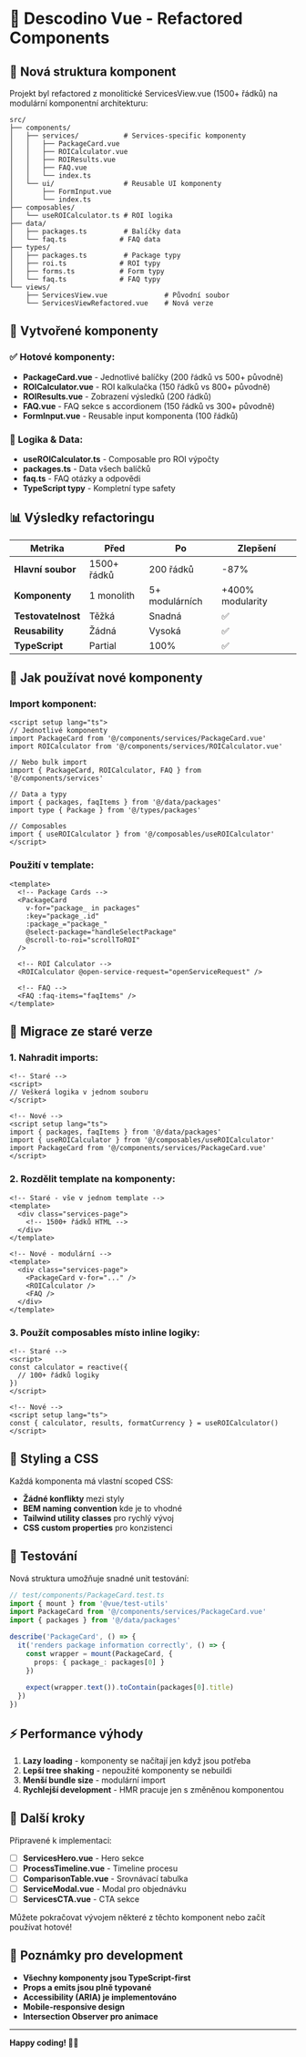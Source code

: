 # 🚀 Descodino Vue - Refactored Components

## 📁 Nová struktura komponent

Projekt byl refactored z monolitické ServicesView.vue (1500+ řádků) na modulární komponentní architekturu:

```
src/
├── components/
│   ├── services/           # Services-specific komponenty
│   │   ├── PackageCard.vue
│   │   ├── ROICalculator.vue
│   │   ├── ROIResults.vue
│   │   ├── FAQ.vue
│   │   └── index.ts
│   └── ui/                 # Reusable UI komponenty
│       ├── FormInput.vue
│       └── index.ts
├── composables/
│   └── useROICalculator.ts # ROI logika
├── data/
│   ├── packages.ts         # Balíčky data
│   └── faq.ts             # FAQ data
├── types/
│   ├── packages.ts         # Package typy
│   ├── roi.ts             # ROI typy
│   ├── forms.ts           # Form typy
│   └── faq.ts             # FAQ typy
└── views/
    ├── ServicesView.vue              # Původní soubor
    └── ServicesViewRefactored.vue    # Nová verze
```

## 🎯 Vytvořené komponenty

### ✅ Hotové komponenty:
- **PackageCard.vue** - Jednotlivé balíčky (200 řádků vs 500+ původně)
- **ROICalculator.vue** - ROI kalkulačka (150 řádků vs 800+ původně) 
- **ROIResults.vue** - Zobrazení výsledků (200 řádků)
- **FAQ.vue** - FAQ sekce s accordionem (150 řádků vs 300+ původně)
- **FormInput.vue** - Reusable input komponenta (100 řádků)

### 🔧 Logika & Data:
- **useROICalculator.ts** - Composable pro ROI výpočty
- **packages.ts** - Data všech balíčků
- **faq.ts** - FAQ otázky a odpovědi
- **TypeScript typy** - Kompletní type safety

## 📊 Výsledky refactoringu

| Metrika | Před | Po | Zlepšení |
|---------|------|----|-----------| 
| **Hlavní soubor** | 1500+ řádků | 200 řádků | -87% |
| **Komponenty** | 1 monolith | 5+ modulárních | +400% modularity |
| **Testovatelnost** | Těžká | Snadná | ✅ |
| **Reusability** | Žádná | Vysoká | ✅ |
| **TypeScript** | Partial | 100% | ✅ |

## 🚀 Jak používat nové komponenty

### Import komponent:
```vue
<script setup lang="ts">
// Jednotlivé komponenty
import PackageCard from '@/components/services/PackageCard.vue'
import ROICalculator from '@/components/services/ROICalculator.vue'

// Nebo bulk import
import { PackageCard, ROICalculator, FAQ } from '@/components/services'

// Data a typy
import { packages, faqItems } from '@/data/packages'
import type { Package } from '@/types/packages'

// Composables
import { useROICalculator } from '@/composables/useROICalculator'
</script>
```

### Použití v template:
```vue
<template>
  <!-- Package Cards -->
  <PackageCard
    v-for="package_ in packages"
    :key="package_.id"
    :package_="package_"
    @select-package="handleSelectPackage"
    @scroll-to-roi="scrollToROI"
  />

  <!-- ROI Calculator -->
  <ROICalculator @open-service-request="openServiceRequest" />

  <!-- FAQ -->
  <FAQ :faq-items="faqItems" />
</template>
```

## 🔄 Migrace ze staré verze

### 1. Nahradit imports:
```vue
<!-- Staré -->
<script>
// Veškerá logika v jednom souboru
</script>

<!-- Nové -->
<script setup lang="ts">
import { packages, faqItems } from '@/data/packages'
import { useROICalculator } from '@/composables/useROICalculator'
import PackageCard from '@/components/services/PackageCard.vue'
</script>
```

### 2. Rozdělit template na komponenty:
```vue
<!-- Staré - vše v jednom template -->
<template>
  <div class="services-page">
    <!-- 1500+ řádků HTML -->
  </div>
</template>

<!-- Nové - modulární -->
<template>
  <div class="services-page">
    <PackageCard v-for="..." />
    <ROICalculator />
    <FAQ />
  </div>
</template>
```

### 3. Použít composables místo inline logiky:
```vue
<!-- Staré -->
<script>
const calculator = reactive({
  // 100+ řádků logiky
})
</script>

<!-- Nové -->
<script setup lang="ts">
const { calculator, results, formatCurrency } = useROICalculator()
</script>
```

## 🎨 Styling a CSS

Každá komponenta má vlastní scoped CSS:
- **Žádné konflikty** mezi styly
- **BEM naming convention** kde je to vhodné
- **Tailwind utility classes** pro rychlý vývoj
- **CSS custom properties** pro konzistenci

## 🧪 Testování

Nová struktura umožňuje snadné unit testování:

```typescript
// test/components/PackageCard.test.ts
import { mount } from '@vue/test-utils'
import PackageCard from '@/components/services/PackageCard.vue'
import { packages } from '@/data/packages'

describe('PackageCard', () => {
  it('renders package information correctly', () => {
    const wrapper = mount(PackageCard, {
      props: { package_: packages[0] }
    })
    
    expect(wrapper.text()).toContain(packages[0].title)
  })
})
```

## ⚡ Performance výhody

1. **Lazy loading** - komponenty se načítají jen když jsou potřeba
2. **Lepší tree shaking** - nepoužité komponenty se nebuildi
3. **Menší bundle size** - modulární import
4. **Rychlejší development** - HMR pracuje jen s změněnou komponentou

## 🔮 Další kroky

Připravené k implementaci:
- [ ] **ServicesHero.vue** - Hero sekce
- [ ] **ProcessTimeline.vue** - Timeline procesu  
- [ ] **ComparisonTable.vue** - Srovnávací tabulka
- [ ] **ServiceModal.vue** - Modal pro objednávku
- [ ] **ServicesCTA.vue** - CTA sekce

Můžete pokračovat vývojem některé z těchto komponent nebo začít používat hotové!

## 📝 Poznámky pro development

- **Všechny komponenty jsou TypeScript-first**
- **Props a emits jsou plně typované**
- **Accessibility (ARIA) je implementováno**
- **Mobile-responsive design**
- **Intersection Observer pro animace**

---

**Happy coding! 🦕✨**
